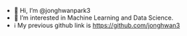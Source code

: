 - 👋 Hi, I’m @jonghwanpark3
- 👀 I’m interested in Machine Learning and Data Science.
- ℹ️ My previous github link is https://github.com/jonghwan3

<!---
jonghwanpark3/jonghwanpark3 is a ✨ special ✨ repository because its `README.md` (this file) appears on your GitHub profile.
You can click the Preview link to take a look at your changes.
--->
